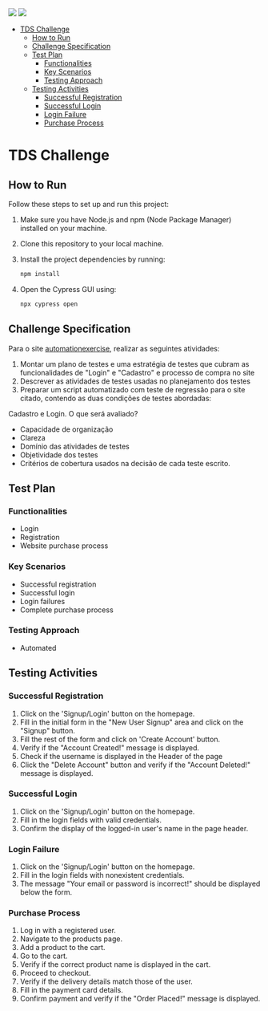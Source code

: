 <img src="https://img.shields.io/badge/JavaScript-323330?style=for-the-badge&logo=javascript&logoColor=F7DF1E" />
<img src="https://img.shields.io/badge/Cypress-17202C?style=for-the-badge&logo=cypress&logoColor=white" />

- [TDS Challenge](#tds-challenge)
  - [How to Run](#how-to-run)
  - [Challenge Specification](#challenge-specification)
  - [Test Plan](#test-plan)
    - [Functionalities](#functionalities)
    - [Key Scenarios](#key-scenarios)
    - [Testing Approach](#testing-approach)
  - [Testing Activities](#testing-activities)
    - [Successful Registration](#successful-registration)
    - [Successful Login](#successful-login)
    - [Login Failure](#login-failure)
    - [Purchase Process](#purchase-process)

# TDS Challenge

## How to Run

Follow these steps to set up and run this project:

1. Make sure you have Node.js and npm (Node Package Manager) installed on your machine.

2. Clone this repository to your local machine.
3. Install the project dependencies by running:
   ```bash
   npm install
   ```
4. Open the Cypress GUI using:
    ```bash
    npx cypress open
    ```


## Challenge Specification
Para o site  [automationexercise](https://www.automationexercise.com/), realizar as seguintes atividades: 

1. Montar um plano de testes e uma estratégia de testes que cubram as funcionalidades de "Login" e "Cadastro" e processo de compra no site 
2. Descrever as atividades de testes usadas no planejamento dos testes 
3. Preparar um script automatizado com teste de regressão para o site citado, contendo as duas condições de testes abordadas: 

Cadastro e Login. O que será avaliado? 
- Capacidade de organização
- Clareza
- Domínio das atividades de testes
- Objetividade dos testes
- Critérios de cobertura usados na decisão de cada teste escrito.

## Test Plan
### Functionalities
- Login
- Registration
- Website purchase process

### Key Scenarios
- Successful registration
- Successful login
- Login failures
- Complete purchase process

### Testing Approach
- Automated

## Testing Activities
### Successful Registration
1. Click on the 'Signup/Login' button on the homepage.
2. Fill in the initial form in the "New User Signup" area and click on the "Signup" button.
3. Fill the rest of the form and click on 'Create Account' button.
4. Verify if the "Account Created!" message is displayed.
5. Check if the username is displayed in the Header of the page
6. Click the "Delete Account" button and verify if the "Account Deleted!" message is displayed.

### Successful Login
1. Click on the 'Signup/Login' button on the homepage.
2. Fill in the login fields with valid credentials.
3. Confirm the display of the logged-in user's name in the page header.

### Login Failure
1. Click on the 'Signup/Login' button on the homepage.
2. Fill in the login fields with nonexistent credentials.
3. The message "Your email or password is incorrect!" should be displayed below the form.

### Purchase Process
1. Log in with a registered user.
2. Navigate to the products page.
3. Add a product to the cart.
4. Go to the cart.
5. Verify if the correct product name is displayed in the cart.
6. Proceed to checkout.
7. Verify if the delivery details match those of the user.
8. Fill in the payment card details.
9. Confirm payment and verify if the "Order Placed!" message is displayed.
